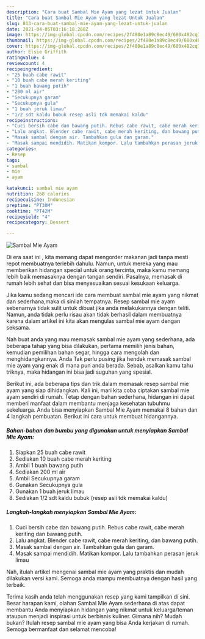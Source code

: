 ```yaml
---
description: "Cara buat Sambal Mie Ayam yang lezat Untuk Jualan"
title: "Cara buat Sambal Mie Ayam yang lezat Untuk Jualan"
slug: 813-cara-buat-sambal-mie-ayam-yang-lezat-untuk-jualan
date: 2021-04-05T03:16:18.268Z
image: https://img-global.cpcdn.com/recipes/2f480e1a89c8ec49/680x482cq70/sambal-mie-ayam-foto-resep-utama.jpg
thumbnail: https://img-global.cpcdn.com/recipes/2f480e1a89c8ec49/680x482cq70/sambal-mie-ayam-foto-resep-utama.jpg
cover: https://img-global.cpcdn.com/recipes/2f480e1a89c8ec49/680x482cq70/sambal-mie-ayam-foto-resep-utama.jpg
author: Elsie Griffith
ratingvalue: 4
reviewcount: 4
recipeingredient:
- "25 buah cabe rawit"
- "10 buah cabe merah keriting"
- "1 buah bawang putih"
- "200 ml air"
- "Secukupnya garam"
- "Secukupnya gula"
- "1 buah jeruk limau"
- "1/2 sdt kaldu bubuk resep asli tdk memakai kaldu"
recipeinstructions:
- "Cuci bersih cabe dan bawang putih. Rebus cabe rawit, cabe merah keriting dan bawang putih."
- "Lalu angkat. Blender cabe rawit, cabe merah keriting, dan bawang putih."
- "Masak sambal dengan air. Tambahkan gula dan garam."
- "Masak sampai mendidih. Matikan kompor. Lalu tambahkan perasan jeruk limau"
categories:
- Resep
tags:
- sambal
- mie
- ayam

katakunci: sambal mie ayam 
nutrition: 268 calories
recipecuisine: Indonesian
preptime: "PT30M"
cooktime: "PT42M"
recipeyield: "4"
recipecategory: Dessert

---
```



![Sambal Mie Ayam](https://img-global.cpcdn.com/recipes/2f480e1a89c8ec49/680x482cq70/sambal-mie-ayam-foto-resep-utama.jpg)

Di era  saat ini , kita memang dapat mengorder makanan jadi tanpa mesti repot membuatnya terlebih dahulu. Namun, untuk mereka yang mau memberikan hidangan special untuk orang tercinta, maka kamu memang lebih baik memasaknya dengan tangan sendiri. Pasalnya, memasak di rumah lebih sehat dan bisa menyesuaikan sesuai kesukaan keluarga.

Jika kamu sedang mencari ide cara membuat sambal mie ayam yang nikmat dan sederhana,maka di sinilah tempatnya. Resep sambal mie ayam  sebenarnya tidak sulit untuk dibuat jika anda melakukannya dengan teliti. Namun, anda tidak perlu risau akan tidak berhasil dalam membuatnya 
karena dalam artikel ini kita akan mengulas sambal mie ayam dengan seksama.  



Nah buat anda yang mau memasak sambal mie ayam yang sederhana, ada beberapa tahap yang bisa dilakukan, pertama memilih jenis bahan, kemudian pemilihan bahan segar, hingga cara mengolah dan menghidangkannya. Anda Tak perlu pusing jika hendak memasak sambal mie ayam yang enak di mana pun anda berada. Sebab, asalkan kamu  tahu triknya, maka hidangan ini bisa jadi suguhan yang spesial.

Berikut ini, ada beberapa tips dan trik dalam memasak resep sambal mie ayam yang siap dihidangkan. Kali ini, mari kita coba ciptakan sambal mie ayam sendiri di rumah. Tetap dengan bahan sederhana, hidangan ini dapat memberi manfaat dalam membantu menjaga kesehatan tubuhmu sekeluarga. Anda bisa menyiapkan Sambal Mie Ayam memakai 8 bahan dan 4 langkah pembuatan. Berikut ini cara untuk membuat hidangannya.

<!--inarticleads1-->

##### Bahan-bahan dan bumbu yang digunakan untuk menyiapkan Sambal Mie Ayam:

1. Siapkan 25 buah cabe rawit
1. Sediakan 10 buah cabe merah keriting
1. Ambil 1 buah bawang putih
1. Sediakan 200 ml air
1. Ambil Secukupnya garam
1. Gunakan Secukupnya gula
1. Gunakan 1 buah jeruk limau
1. Sediakan 1/2 sdt kaldu bubuk (resep asli tdk memakai kaldu)




<!--inarticleads2-->

##### Langkah-langkah menyiapkan Sambal Mie Ayam:

1. Cuci bersih cabe dan bawang putih. Rebus cabe rawit, cabe merah keriting dan bawang putih.
1. Lalu angkat. Blender cabe rawit, cabe merah keriting, dan bawang putih.
1. Masak sambal dengan air. Tambahkan gula dan garam.
1. Masak sampai mendidih. Matikan kompor. Lalu tambahkan perasan jeruk limau




Nah, itulah artikel mengenai  sambal mie ayam  yang praktis dan mudah dilakukan versi kami. Semoga anda mampu membuatnya dengan hasil yang terbaik. 

Terima kasih anda telah menggunakan resep yang kami tampilkan di sini. Besar harapan kami, olahan  Sambal Mie Ayam sederhana di atas dapat membantu Anda menyiapkan hidangan yang nikmat untuk keluarga/teman ataupun menjadi inspirasi untuk berbisnis kuliner. Gimana nih? Mudah bukan? Itulah resep sambal mie ayam yang bisa Anda kerjakan di rumah. Semoga bermanfaat dan selamat mencoba!

